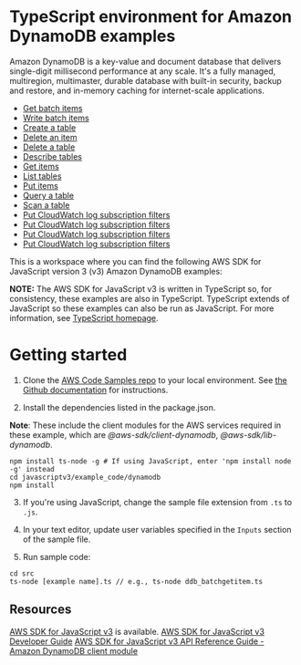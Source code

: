 # TypeScript environment for Amazon DynamoDB examples
Amazon DynamoDB is a key-value and document database that delivers single-digit millisecond performance at any scale. It's a fully managed, multiregion, multimaster, durable database with built-in security, backup and restore, and in-memory caching for internet-scale applications. 

- [Get batch items](src/cw_deletealarms.ts)
- [Write batch items](src/cw_describealarms.ts)
- [Create a table](src/cw_enablealarmactions.ts)
- [Delete an item](src/cw_listmetrics.ts)
- [Delete a table](src/cw_putmetricalarm.ts)
- [Describe tables](src/cw_putmetricdata.ts)
- [Get items](src/cwe_putevents.ts)
- [List tables](src/cwe_putrule.ts)
- [Put items](src/cwe_puttargets.ts)
- [Query a table](src/cwl_describesubscriptionfilters.ts)
- [Scan a table](src/cwl_describesubscriptionfilters.ts)
- [Put CloudWatch log subscription filters](src/cwl_putsubscriptionfilter.ts)
- [Put CloudWatch log subscription filters](src/cwl_putsubscriptionfilter.ts)
- [Put CloudWatch log subscription filters](src/cwl_putsubscriptionfilter.ts)
- [Put CloudWatch log subscription filters](src/cwl_putsubscriptionfilter.ts)

This is a workspace where you can find the following AWS SDK for JavaScript version 3 (v3) Amazon DynamoDB examples: 

**NOTE:** The AWS SDK for JavaScript v3 is written in TypeScript so, for consistency, these examples are also in TypeScript. TypeScript extends of JavaScript so these examples can also be run as JavaScript. For more information, see [TypeScript homepage](https://www.typescriptlang.org/).

# Getting started

1. Clone the [AWS Code Samples repo](https://github.com/awsdocs/aws-doc-sdk-examples) to your local environment. 
See [the Github documentation](https://docs.github.com/en/github/creating-cloning-and-archiving-repositories/cloning-a-repository) for 
instructions.

2. Install the dependencies listed in the package.json.

**Note**: These include the client modules for the AWS services required in these example, 
which are *@aws-sdk/client-dynamodb*, *@aws-sdk/lib-dynamodb*.
```
npm install ts-node -g # If using JavaScript, enter 'npm install node -g' instead
cd javascriptv3/example_code/dynamodb
npm install
```

3. If you're using JavaScript, change the sample file extension from ```.ts``` to ```.js```.


4. In your text editor, update user variables specified in the ```Inputs``` section of the sample file.

5. Run sample code:
```
cd src
ts-node [example name].ts // e.g., ts-node ddb_batchgetitem.ts
```

## Resources
[AWS SDK for JavaScript v3](https://github.com/aws/aws-sdk-js-v3) is available. 
[AWS SDK for JavaScript v3 Developer Guide](https://docs.aws.amazon.com/sdk-for-javascript/v3/developer-guide/dynamodb-examples.html) 
[AWS SDK for JavaScript v3 API Reference Guide - Amazon DynamoDB client module](https://docs.aws.amazon.com/AWSJavaScriptSDK/v3/latest/clients/client-dynamodb/index.html) 

